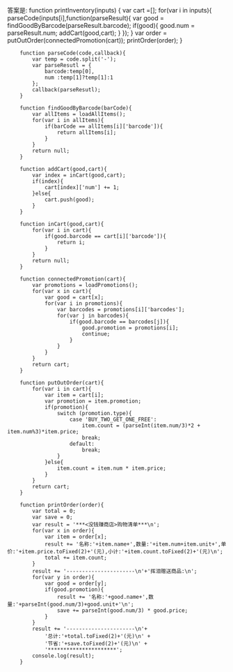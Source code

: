 答案是:
        function printInventory(inputs) {
            var cart =[];
            for(var i in inputs){
                parseCode(inputs[i],function(parseResult){
                    var good = findGoodByBarcode(parseResult.barcode);
                    if(good){
                        good.num = parseResult.num;
                        addCart(good,cart);
                    }
                });
            }
            var order = putOutOrder(connectedPromotion(cart));
            printOrder(order);
        }
        
        function parseCode(code,callback){
            var temp = code.split('-');
            var parseResutl = {
                barcode:temp[0],
                num :temp[1]?temp[1]:1
            };
            callback(parseResutl);
        }
        
        function findGoodByBarcode(barCode){
            var allItems = loadAllItems();
            for(var i in allItems){
                if(barCode == allItems[i]['barcode']){
                    return allItems[i];
                }
            }
            return null;
        }
        
        function addCart(good,cart){
            var index = inCart(good,cart);
            if(index){
                cart[index]['num'] += 1;
            }else{
                cart.push(good);
            }
        }
        
        function inCart(good,cart){
            for(var i in cart){
                if(good.barcode == cart[i]['barcode']){
                    return i;
                }
            }
            return null;
        }
        
        function connectedPromotion(cart){
            var promotions = loadPromotions();
            for(var x in cart){
                var good = cart[x];
                for(var i in promotions){
                    var barcodes = promotions[i]['barcodes'];
                    for(var j in barcodes){
                        if(good.barcode == barcodes[j]){
                            good.promotion = promotions[i];
                            continue;
                        }
                    }
                }
            }
            return cart;
        }
        
        function putOutOrder(cart){
            for(var i in cart){
                var item = cart[i];
                var promotion = item.promotion;
                if(promotion){
                    switch (promotion.type){
                        case 'BUY_TWO_GET_ONE_FREE':
                            item.count = (parseInt(item.num/3)*2 + item.num%3)*item.price;
                            break;
                        default:
                            break;
                    }
                }else{
                    item.count = item.num * item.price;
                }
            }
            return cart;
        }
        
        function printOrder(order){
            var total = 0;
            var save = 0;
            var result = '***<没钱赚商店>购物清单***\n';
            for(var x in order){
                var item = order[x];
                result += '名称:'+item.name+',数量:'+item.num+item.unit+',单价:'+item.price.toFixed(2)+'(元),小计:'+item.count.toFixed(2)+'(元)\n';
                total += item.count;
            }
            result += '----------------------\n'+'挥泪赠送商品:\n';
            for(var y in order){
                var good = order[y];
                if(good.promotion){
                    result += '名称:'+good.name+',数量:'+parseInt(good.num/3)+good.unit+'\n';
                    save += parseInt(good.num/3) * good.price;
                }
            }
            result += '----------------------\n'+
                '总计:'+total.toFixed(2)+'(元)\n' +
                '节省:'+save.toFixed(2)+'(元)\n' +
                '**********************';
            console.log(result);
        }